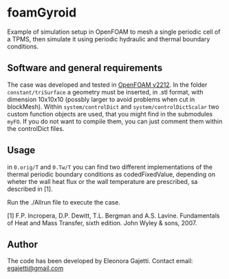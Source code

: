 # foamGyroid
Example of simulation setup in OpenFOAM to mesh a single periodic cell of a TPMS, then simulate it using periodic hydraulic and thermal boundary conditions.

## Software and general requirements
The case was developed and tested in [OpenFOAM v2212](https://www.openfoam.com/download/release-history#v2212).
In the folder ```constant/triSurface``` a geometry must be inserted, in .stl format, with dimension 10x10x10 (possbly larger to avoid problems when cut in blockMesh).
Within ```system/controlDict``` and ```system/controlDictScalar``` two custom function objects are used, that you might find in the submodules ```myFO```. If you do not want to compile them, you can just comment them within the controlDict files.

## Usage
in ```0.orig/T``` and ```0.Tw/T``` you can find two different implementations of the thermal periodic boundary conditions as codedFixedValue, depending on wheter the wall heat flux or the wall temperature are prescribed, sa described in [1].

Run the ./Allrun file to execute the case.

[1] F.P. Incropera, D.P. Dewitt, T.L. Bergman and A.S. Lavine. Fundamentals of Heat and Mass Transfer, sixth edition. John Wyley & sons, 2007.

## Author
The code has been developed by Eleonora Gajetti. Contact email: egajetti@gmail.com
